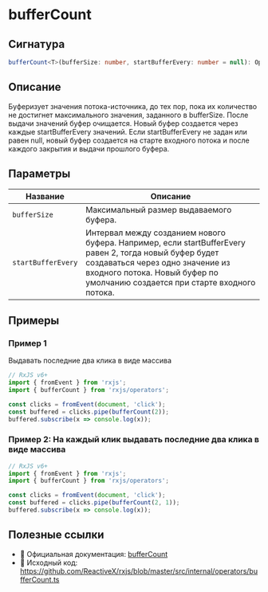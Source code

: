 # bufferCount

## Сигнатура

```typescript
bufferCount<T>(bufferSize: number, startBufferEvery: number = null): OperatorFunction<T, T[]>
```

## Описание
Буферизует значения потока-источника, до тех пор, пока их количество не достигнет максимального значения, заданного в bufferSize. После выдачи значений буфер очищается. Новый буфер создается через каждые startBufferEvery значений. Если startBufferEvery не задан или равен null, новый буфер создается на старте входного потока и после каждого закрытия и выдачи прошлого буфера.



## Параметры

| Название | Описание |
|-|-|
| `bufferSize` | Максимальный размер выдаваемого буфера. |
| `startBufferEvery` | Интервал между созданием нового буфера. Например, если startBufferEvery равен 2, тогда новый буфер будет создаваться через одно значение из входного потока. Новый буфер по умолчанию создается при старте входного потока. |


## Примеры

### Пример 1

Выдавать последние два клика в виде массива

```typescript
// RxJS v6+
import { fromEvent } from 'rxjs';
import { bufferCount } from 'rxjs/operators';

const clicks = fromEvent(document, 'click');
const buffered = clicks.pipe(bufferCount(2));
buffered.subscribe(x => console.log(x));
```

### Пример 2: На каждый клик выдавать последние два клика в виде массива

```typescript
// RxJS v6+
import { fromEvent } from 'rxjs';
import { bufferCount } from 'rxjs/operators';

const clicks = fromEvent(document, 'click');
const buffered = clicks.pipe(bufferCount(2, 1));
buffered.subscribe(x => console.log(x));
```

## Полезные ссылки

- 📰 Официальная документация: [bufferCount](https://rxjs.dev/api/operators/bufferCount)
- 📁 Исходный код: https://github.com/ReactiveX/rxjs/blob/master/src/internal/operators/bufferCount.ts
 
